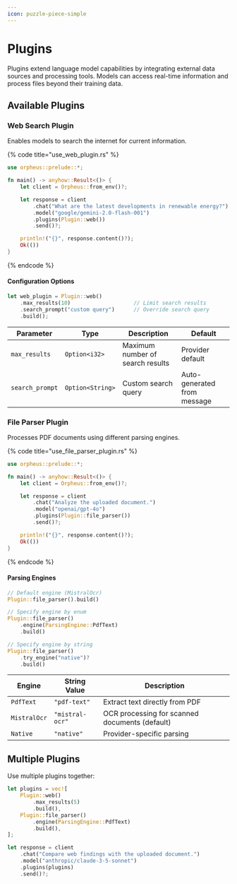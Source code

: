 ```yaml
---
icon: puzzle-piece-simple
---
```


# Plugins

Plugins extend language model capabilities by integrating external data sources and processing tools. Models can access real-time information and process files beyond their training data.

## Available Plugins

### Web Search Plugin

Enables models to search the internet for current information.

{% code title="use_web_plugin.rs" %}
```rust
use orpheus::prelude::*;

fn main() -> anyhow::Result<()> {
    let client = Orpheus::from_env()?;

    let response = client
        .chat("What are the latest developments in renewable energy?")
        .model("google/gemini-2.0-flash-001")
        .plugins(Plugin::web())
        .send()?;

    println!("{}", response.content()?);
    Ok(())
}
```
{% endcode %}

#### Configuration Options

```rust
let web_plugin = Plugin::web()
    .max_results(10)                    // Limit search results
    .search_prompt("custom query")      // Override search query
    .build();
```

| Parameter       | Type             | Description                      | Default                     |
| --------------- | ---------------- | -------------------------------- | --------------------------- |
| `max_results`   | `Option<i32>`    | Maximum number of search results | Provider default            |
| `search_prompt` | `Option<String>` | Custom search query              | Auto-generated from message |

### File Parser Plugin

Processes PDF documents using different parsing engines.

{% code title="use_file_parser_plugin.rs" %}
```rust
use orpheus::prelude::*;

fn main() -> anyhow::Result<()> {
    let client = Orpheus::from_env()?;

    let response = client
        .chat("Analyze the uploaded document.")
        .model("openai/gpt-4o")
        .plugins(Plugin::file_parser())
        .send()?;

    println!("{}", response.content()?);
    Ok(())
}
```
{% endcode %}

#### Parsing Engines

```rust
// Default engine (MistralOcr)
Plugin::file_parser().build()

// Specify engine by enum
Plugin::file_parser()
    .engine(ParsingEngine::PdfText)
    .build()

// Specify engine by string
Plugin::file_parser()
    .try_engine("native")?
    .build()
```

| Engine       | String Value    | Description                                    |
| ------------ | --------------- | ---------------------------------------------- |
| `PdfText`    | `"pdf-text"`    | Extract text directly from PDF                 |
| `MistralOcr` | `"mistral-ocr"` | OCR processing for scanned documents (default) |
| `Native`     | `"native"`      | Provider-specific parsing                      |

## Multiple Plugins

Use multiple plugins together:

```rust
let plugins = vec![
    Plugin::web()
        .max_results(5)
        .build(),
    Plugin::file_parser()
        .engine(ParsingEngine::PdfText)
        .build(),
];

let response = client
    .chat("Compare web findings with the uploaded document.")
    .model("anthropic/claude-3-5-sonnet")
    .plugins(plugins)
    .send()?;
```
